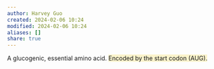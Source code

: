 ```yaml
---
author: Harvey Guo
created: 2024-02-06 10:24
modified: 2024-02-06 10:24
aliases: []
share: true
---
```


A glucogenic, essential amino acid. <span style="background:rgba(240, 200, 0, 0.2)">Encoded by the start codon (AUG).</span>
